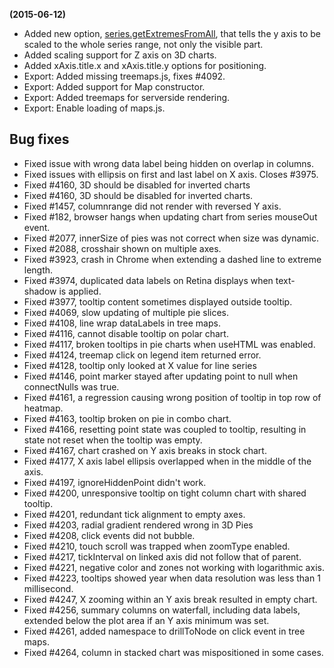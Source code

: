 **(2015-06-12)**
        
- Added new option, [series.getExtremesFromAll](http://api.highcharts.com/highcharts#plotOptions.series.getExtremesFromAll), that tells the y axis to be scaled to the whole series range, not only the visible part.
- Added scaling support for Z axis on 3D charts.
- Added xAxis.title.x and xAxis.title.y options for positioning.
- Export: Added missing treemaps.js, fixes #4092.
- Export: Added support for Map constructor.
- Export: Added treemaps for serverside rendering.
- Export: Enable loading of maps.js.

## Bug fixes 
- Fixed issue with wrong data label being hidden on overlap in columns.
- Fixed issues with ellipsis on first and last label on X axis. Closes #3975.
- Fixed #4160, 3D should be disabled for inverted charts
- Fixed #4160, 3D should be disabled for inverted charts.
- Fixed #1457, columnrange did not render with reversed Y axis.
- Fixed #182, browser hangs when updating chart from series mouseOut event.
- Fixed #2077, innerSize of pies was not correct when size was dynamic.
- Fixed #2088, crosshair shown on multiple axes.
- Fixed #3923, crash in Chrome when extending a dashed line to extreme length.
- Fixed #3974, duplicated data labels on Retina displays when text-shadow is applied.
- Fixed #3977, tooltip content sometimes displayed outside tooltip.
- Fixed #4069, slow updating of multiple pie slices.
- Fixed #4108, line wrap dataLabels in tree maps.
- Fixed #4116, cannot disable tooltip on polar chart.
- Fixed #4117, broken tooltips in pie charts when useHTML was enabled.
- Fixed #4124, treemap click on legend item returned error.
- Fixed #4128, tooltip only looked at X value for line series
- Fixed #4146, point marker stayed after updating point to null when connectNulls was true.
- Fixed #4161, a regression causing wrong position of tooltip in top row of heatmap.
- Fixed #4163, tooltip broken on pie in combo chart.
- Fixed #4166, resetting point state was coupled to tooltip, resulting in state not reset when the tooltip was empty.
- Fixed #4167, chart crashed on Y axis breaks in stock chart.
- Fixed #4177, X axis label ellipsis overlapped when in the middle of the axis.
- Fixed #4197, ignoreHiddenPoint didn't work.
- Fixed #4200, unresponsive tooltip on tight column chart with shared tooltip.
- Fixed #4201, redundant tick alignment to empty axes.
- Fixed #4203, radial gradient rendered wrong in 3D Pies
- Fixed #4208, click events did not bubble.
- Fixed #4210, touch scroll was trapped when zoomType enabled.
- Fixed #4217, tickInterval on linked axis did not follow that of parent.
- Fixed #4221, negative color and zones not working with logarithmic axis.
- Fixed #4223, tooltips showed year when data resolution was less than 1 millisecond.
- Fixed #4247, X zooming within an Y axis break resulted in empty chart.
- Fixed #4256, summary columns on waterfall, including data labels, extended below the plot area if an Y axis minimum was set.
- Fixed #4261, added namespace to drillToNode on click event in tree maps.
- Fixed #4264, column in stacked chart was mispositioned in some cases.